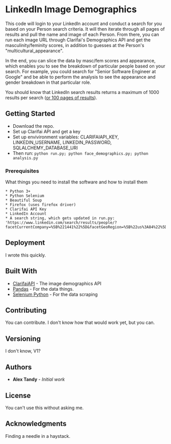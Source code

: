 # LinkedIn Image Demographics

This code will login to your LinkedIn account and conduct a search for you based on your Person search criteria. It will then iterate through all pages of results and pull the name and image of each Person. From there, you can run each image URL through Clarifai's Demographics API and get the masculinity/feminity scores, in addition to guesses at the Person's "multicultural_appearance". 

In the end, you can slice the data by masc/fem scores and appearance, which enables you to see the breakdown of particular people based on your search. For example, you could search for "Senior Software Engineer at Google" and be able to perform the analysis to see the appearance and gender breakdown in that particular role.

You should know that LinkedIn search results returns a maximum of 1000 results per search ([or 100 pages of results](https://www.linkedin.com/help/linkedin/answer/129?linkId=100000003284285)). 

## Getting Started

* Download the repo.
* Set up Clarifai API and get a key
* Set up envivironment variables: CLARIFAIAPI_KEY, LINKEDIN_USERNAME, LINKEDIN_PASSWORD, SQLALCHEMY_DATABASE_URI
* Then run: 
    ```python run.py; python face_demographics.py; python analysis.py```

### Prerequisites

What things you need to install the software and how to install them

```
* Python 3+
* Python Selenium
* Beautiful Soup
* Firefox (uses firefox driver)
* Clarifai API Key
* LinkedIn Account
* A search string, which gets updated in run.py: 'https://www.linkedin.com/search/results/people/?facetCurrentCompany=%5B%221441%22%5D&facetGeoRegion=%5B%22us%3A84%22%5D&keywords=Senior%20Software%20Engineer&origin=FACETED_SEARCH'. 
```

## Deployment

I wrote this quickly.

## Built With

* [ClarifaiAPI](http://www.clarifai.com) - The image demographics API
* [Pandas](https://pandas.pydata.org/) - For the data things.
* [Selenium Python](https://selenium-python.readthedocs.io/index.html) - For the data scraping

## Contributing

You can contribute. I don't know how that would work yet, but you can. 

## Versioning

I don't know, V1?

## Authors

* **Alex Tandy** - *Initial work*


## License

You can't use this without asking me.

## Acknowledgments

Finding a needle in a haystack.
